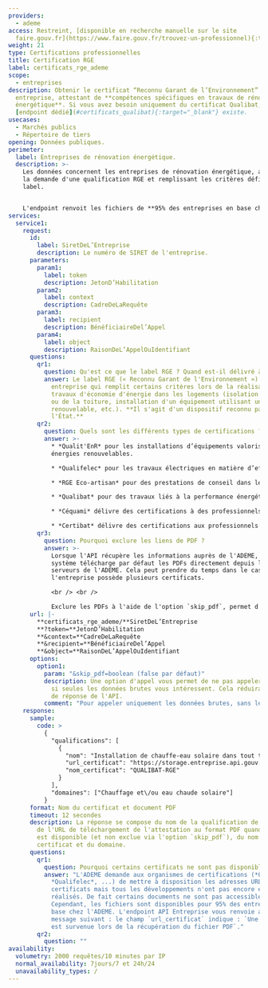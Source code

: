 ```yaml
---
providers:
  - ademe
access: Restreint, [disponible en recherche manuelle sur le site
  faire.gouv.fr](https://www.faire.gouv.fr/trouvez-un-professionnel){:target="_blank"}
weight: 21
type: Certifications professionnelles
title: Certification RGE
label: certificats_rge_ademe
scope:
  - entreprises
description: Obtenir le certificat “Reconnu Garant de l’Environnement” d’une
  entreprise, attestant de **compétences spécifiques en travaux de rénovation
  énergétique**. Si vous avez besoin uniquement du certificat Qualibat, un
  [endpoint dédié](#certificats_qualibat){:target="_blank"} existe.
usecases:
  - Marchés publics
  - Répertoire de tiers
opening: Données publiques.
perimeter:
  label: Entreprises de rénovation énergétique.
  description: >-
    Les données concernent les entreprises de rénovation énergétique, ayant fait
    la demande d'une qualification RGE et remplissant les critères défini par le
    label.


    L'endpoint renvoit les fichiers de **95% des entreprises en base chez l’ADEME**.
services:
  service1:
    request:
      id:
        label: SiretDeL’Entreprise
        description: Le numéro de SIRET de l'entreprise.
      parameters:
        param1:
          label: token
          description: JetonD’Habilitation
        param2:
          label: context
          description: CadreDeLaRequête
        param3:
          label: recipient
          description: BénéficiaireDel’Appel
        param4:
          label: object
          description: RaisonDeL’AppelOuIdentifiant
      questions:
        qr1:
          question: Qu'est ce que le label RGE ? Quand est-il délivré à une entreprise ?
          answer: Le label RGE (« Reconnu Garant de l'Environnement ») est délivré à une
            entreprise qui remplit certains critères lors de la réalisation de
            travaux d'économie d'énergie dans les logements (isolation des murs
            ou de la toiture, installation d'un équipement utilisant une énergie
            renouvelable, etc.). **Il s'agit d'un dispositif reconnu par
            l'État.**
        qr2:
          question: Quels sont les différents types de certifications ?
          answer: >-
            * *Qualit'EnR* pour les installations d’équipements valorisant les
            énergies renouvelables.

            * *Qualifelec* pour les travaux électriques en matière d’efficacité énergétique et/ou d’installation des énergies renouvelables.

            * *RGE Eco-artisan* pour des prestations de conseil dans le domaine de la performance énergétique, par le biais d’une évaluation thermique ou des travaux d’efficacité énergétique.

            * *Qualibat* pour des travaux liés à la performance énergétique (construction ou rénovation).

            * *Céquami* délivre des certifications à des professionnels à même de proposer des travaux de rénovation lourde dans le cadre d’une rénovation énergétique globale du logement.

            * *Certibat* délivre des certifications aux professionnels du bâtiment en mesure de réaliser des offres globales de rénovation énergétique.
        qr3:
          question: Pourquoi exclure les liens de PDF ?
          answer: >-
            Lorsque l'API récupère les informations auprès de l'ADEME, le
            système télécharge par défaut les PDFs directement depuis les
            serveurs de l'ADEME. Cela peut prendre du temps dans le cas où
            l'entreprise possède plusieurs certificats.

            <br /> <br />

            Exclure les PDFs à l'aide de l'option `skip_pdf`, permet d'améliorer drastiquement le temps de réponse de l'endpoint (de l'ordre de plusieurs secondes dans le cas où il y a plusieurs certificats).
      url: |-
        **certificats_rge_ademe/**SiretDeL’Entreprise
        **?token=**JetonD’Habilitation
        **&context=**CadreDeLaRequête
        **&recipient=**BénéficiaireDel’Appel
        **&object=**RaisonDeL’AppelOuIdentifiant
      options:
        option1:
          param: "&skip_pdf=boolean (false par défaut)"
          description: Une option d'appel vous permet de ne pas appeler les fichiers PDF
            si seules les données brutes vous intéressent. Cela réduira le temps
            de réponse de l'API.
          comment: "Pour appeler uniquement les données brutes, sans les PDFs : "
    response:
      sample:
        code: >
          {
            "qualifications": [
              {
                "nom": "Installation de chauffe-eau solaire dans tout type de bâtiment supérieur à 1000 m²",
                "url_certificat": "https://storage.entreprise.api.gouv.fr/siade/attestation%2D3a858b299ce9f370e6bdc666d0616617-certificat_rge_ademe.pdf",
                "nom_certificat": "QUALIBAT-RGE"
              }
            ],
            "domaines": ["Chauffage et\/ou eau chaude solaire"]
          }
      format: Nom du certificat et document PDF
      timeout: 12 secondes
      description: La réponse se compose du nom de la qualification de l'entreprise,
        de l'URL de téléchargement de l'attestation au format PDF quand celle-ci
        est disponible (et non exclue via l'option `skip_pdf`), du nom du
        certificat et du domaine.
      questions:
        qr1:
          question: Pourquoi certains certificats ne sont pas disponibles ?
          answer: "L'ADEME demande aux organismes de certifications (*Qualit'EnR*,
            *Qualifelec*, ...) de mettre à disposition les adresses URL vers les
            certificats mais tous les développements n'ont pas encore été
            réalisés. De fait certains documents ne sont pas accessibles.
            Cependant, les fichiers sont disponibles pour 95% des entreprises en
            base chez l'ADEME. L'endpoint API Entreprise vous renvoie alors le
            message suivant : le champ `url_certificat` indique : `Une erreur
            est survenue lors de la récupération du fichier PDF`."
        qr2:
          question: ""
availability:
  volumetry: 2000 requêtes/10 minutes par IP
  normal_availability: 7jours/7 et 24h/24
  unavailability_types: /
---
```

